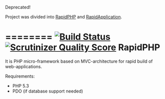 Deprecated!

Project was divided into [RapidPHP](https://github.com/creogen/rapidphp) and [RapidApplication](https://github.com/creogen/rapid-application).

========
[![Build Status](https://travis-ci.org/merkushin/rapidphp.png?branch=master)](https://travis-ci.org/merkushin/rapidphp) [![Scrutinizer Quality Score](https://scrutinizer-ci.com/g/merkushin/rapidphp/badges/quality-score.png?s=d13586cc53fc7a8c333935e62751c2e8f7e460a8)](https://scrutinizer-ci.com/g/merkushin/rapidphp/) RapidPHP
========

It is PHP micro-framework based on MVC-architecture for rapid build of web-applications.

Requirements:
* PHP 5.3
* PDO (if database support needed)